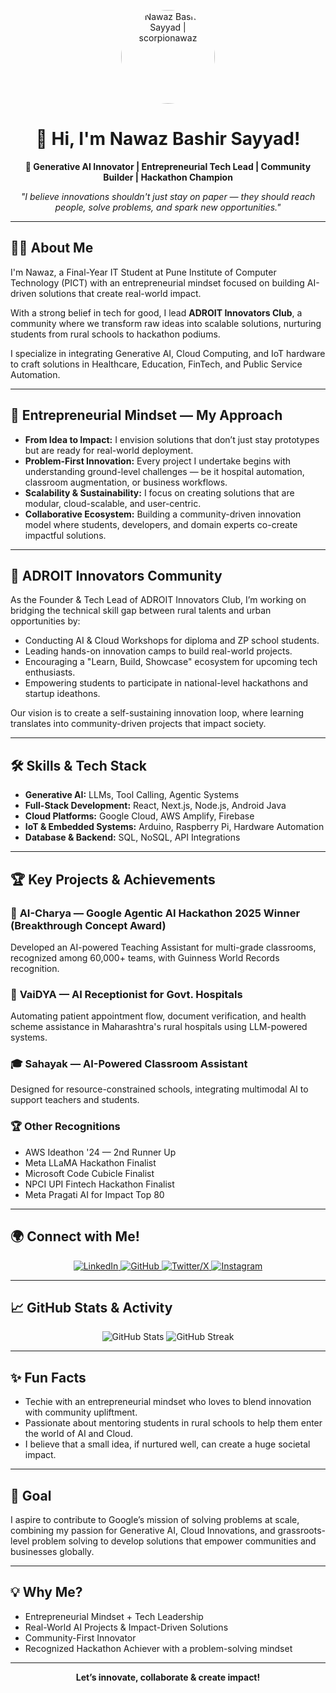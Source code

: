 <!-- Banner/Profile Picture -->
<p align="center">
  <img src="https://github.com/scorpionawaz.png" alt="Nawaz Bashir Sayyad | scorpionawaz" width="150" style="border-radius:50%;">
</p>

<h1 align="center">👋 Hi, I'm Nawaz Bashir Sayyad!</h1>
<p align="center">
  <b>🚀 Generative AI Innovator | Entrepreneurial Tech Lead | Community Builder | Hackathon Champion</b>
</p>

<p align="center"><i>
"I believe innovations shouldn't just stay on paper — they should reach people, solve problems, and spark new opportunities."
</i></p>

---

## 👨‍💻 About Me

I'm Nawaz, a Final-Year IT Student at Pune Institute of Computer Technology (PICT) with an entrepreneurial mindset focused on building AI-driven solutions that create real-world impact.

With a strong belief in tech for good, I lead <b>ADROIT Innovators Club</b>, a community where we transform raw ideas into scalable solutions, nurturing students from rural schools to hackathon podiums.

I specialize in integrating Generative AI, Cloud Computing, and IoT hardware to craft solutions in Healthcare, Education, FinTech, and Public Service Automation.

---

## 🧠 Entrepreneurial Mindset — My Approach

- **From Idea to Impact:** I envision solutions that don’t just stay prototypes but are ready for real-world deployment.
- **Problem-First Innovation:** Every project I undertake begins with understanding ground-level challenges — be it hospital automation, classroom augmentation, or business workflows.
- **Scalability & Sustainability:** I focus on creating solutions that are modular, cloud-scalable, and user-centric.
- **Collaborative Ecosystem:** Building a community-driven innovation model where students, developers, and domain experts co-create impactful solutions.

---

## 👥 ADROIT Innovators Community

As the Founder & Tech Lead of ADROIT Innovators Club, I’m working on bridging the technical skill gap between rural talents and urban opportunities by:

- Conducting AI & Cloud Workshops for diploma and ZP school students.
- Leading hands-on innovation camps to build real-world projects.
- Encouraging a "Learn, Build, Showcase" ecosystem for upcoming tech enthusiasts.
- Empowering students to participate in national-level hackathons and startup ideathons.

Our vision is to create a self-sustaining innovation loop, where learning translates into community-driven projects that impact society.

---

## 🛠️ Skills & Tech Stack

- **Generative AI:** LLMs, Tool Calling, Agentic Systems
- **Full-Stack Development:** React, Next.js, Node.js, Android Java
- **Cloud Platforms:** Google Cloud, AWS Amplify, Firebase
- **IoT & Embedded Systems:** Arduino, Raspberry Pi, Hardware Automation
- **Database & Backend:** SQL, NoSQL, API Integrations

---

## 🏆 Key Projects & Achievements

### 🥇 **AI-Charya** — Google Agentic AI Hackathon 2025 Winner (Breakthrough Concept Award)
Developed an AI-powered Teaching Assistant for multi-grade classrooms, recognized among 60,000+ teams, with Guinness World Records recognition.

### 🏥 **VaiDYA** — AI Receptionist for Govt. Hospitals
Automating patient appointment flow, document verification, and health scheme assistance in Maharashtra's rural hospitals using LLM-powered systems.

### 🎓 **Sahayak** — AI-Powered Classroom Assistant
Designed for resource-constrained schools, integrating multimodal AI to support teachers and students.

### 🏆 Other Recognitions
- AWS Ideathon '24 — 2nd Runner Up
- Meta LLaMA Hackathon Finalist
- Microsoft Code Cubicle Finalist
- NPCI UPI Fintech Hackathon Finalist
- Meta Pragati AI for Impact Top 80

---

## 🌍 Connect with Me!

<p align="center">
  <a href="https://www.linkedin.com/in/scorpionawaz/" target="_blank">
    <img src="https://img.shields.io/badge/LinkedIn-blue?logo=linkedin" alt="LinkedIn">
  </a>
  <a href="https://github.com/scorpionawaz" target="_blank">
    <img src="https://img.shields.io/badge/GitHub-black?logo=github" alt="GitHub">
  </a>
  <a href="https://twitter.com/scorpionawaz" target="_blank">
    <img src="https://img.shields.io/badge/Twitter-blue?logo=twitter" alt="Twitter/X">
  </a>
  <a href="https://instagram.com/scorpionawaz" target="_blank">
    <img src="https://img.shields.io/badge/Instagram-833AB4?logo=instagram" alt="Instagram">
  </a>
</p>

---

## 📈 GitHub Stats & Activity

<p align="center">
  <img src="https://github-readme-stats.vercel.app/api?username=scorpionawaz&show_icons=true&theme=radical" alt="GitHub Stats">
  <img src="https://github-readme-streak-stats.herokuapp.com/?user=scorpionawaz&theme=radical" alt="GitHub Streak">
</p>

---

## ✨ Fun Facts

- Techie with an entrepreneurial mindset who loves to blend innovation with community upliftment.
- Passionate about mentoring students in rural schools to help them enter the world of AI and Cloud.
- I believe that a small idea, if nurtured well, can create a huge societal impact.

---

## 🎯 Goal

I aspire to contribute to Google’s mission of solving problems at scale, combining my passion for Generative AI, Cloud Innovations, and grassroots-level problem solving to develop solutions that empower communities and businesses globally.

---

## 💡 Why Me?

- Entrepreneurial Mindset + Tech Leadership
- Real-World AI Projects & Impact-Driven Solutions
- Community-First Innovator
- Recognized Hackathon Achiever with a problem-solving mindset

---

<p align="center">
  <b>Let’s innovate, collaborate & create impact!</b>
</p>
